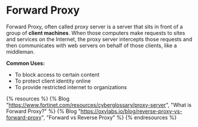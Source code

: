 # Forward Proxy

Forward Proxy, often called proxy server is a server that sits in front of a group of **client machines**. When those computers make requests to sites and services on the Internet, the proxy server intercepts those requests and then communicates with web servers on behalf of those clients, like a middleman.

**Common Uses:**

* To block access to certain content
* To protect client identity online
* To provide restricted internet to organizations

{% resources %}
  {% Blog "https://www.fortinet.com/resources/cyberglossary/proxy-server", "What is Forward Proxy?" %}
  {% Blog "https://oxylabs.io/blog/reverse-proxy-vs-forward-proxy", "Forward vs Reverse Proxy" %}
{% endresources %}